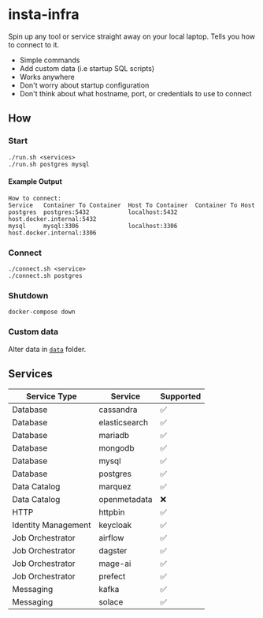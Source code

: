 # insta-infra

Spin up any tool or service straight away on your local laptop. Tells you how to connect to it.

- Simple commands
- Add custom data (i.e startup SQL scripts)
- Works anywhere
- Don't worry about startup configuration
- Don't think about what hostname, port, or credentials to use to connect

## How

### Start

```shell
./run.sh <services>
./run.sh postgres mysql
```

#### Example Output

```shell
How to connect:
Service   Container To Container  Host To Container  Container To Host
postgres  postgres:5432           localhost:5432     host.docker.internal:5432
mysql     mysql:3306              localhost:3306     host.docker.internal:3306
```

### Connect

```shell
./connect.sh <service>
./connect.sh postgres
```

### Shutdown

```shell
docker-compose down
```

### Custom data

Alter data in [`data`](data) folder.

## Services

| Service Type        | Service       | Supported |
|---------------------|---------------|-----------|
| Database            | cassandra     | ✅         |
| Database            | elasticsearch | ✅         |
| Database            | mariadb       | ✅         |
| Database            | mongodb       | ✅         |
| Database            | mysql         | ✅         |
| Database            | postgres      | ✅         |
| Data Catalog        | marquez       | ✅         |
| Data Catalog        | openmetadata  | ❌         |
| HTTP                | httpbin       | ✅         |
| Identity Management | keycloak      | ✅         |
| Job Orchestrator    | airflow       | ✅         |
| Job Orchestrator    | dagster       | ✅         |
| Job Orchestrator    | mage-ai       | ✅         |
| Job Orchestrator    | prefect       | ✅         |
| Messaging           | kafka         | ✅         |
| Messaging           | solace        | ✅         |
